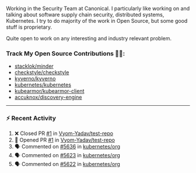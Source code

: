 Working in the Security Team at Canonical. I particularly like working on and talking about software supply chain security, distributed systems, Kubernetes. I try to do majority of the work in Open Source, but some good stuff is proprietary.

Quite open to work on any interesting and industry relevant problem. 

### Track My Open Source Contributions 👨‍💻: 
 - [stacklok/minder](https://github.com/stacklok/minder/pulls?q=is%3Apr+author%3AVyom-Yadav+is%3Amerged+)
 - [checkstyle/checkstyle](https://github.com/checkstyle/checkstyle/pulls?q=is%3Apr+author%3AVyom-Yadav+is%3Amerged+)
 - [kyverno/kyverno](https://github.com/kyverno/kyverno/pulls?q=is%3Apr+author%3AVyom-Yadav+is%3Amerged+)
 - [kubernetes/kubernetes](https://github.com/kubernetes/kubernetes/issues?q=is%3Aissue+author%3AVyom-Yadav)
 - [kubearmor/kubearmor-client](https://github.com/kubearmor/kubearmor-client/pulls?q=is%3Amerged+is%3Apr+author%3AVyom-Yadav+)
 - [accuknox/discovery-engine](https://github.com/accuknox/discovery-engine/pulls?q=is%3Amerged+is%3Apr+author%3AVyom-Yadav+)
---

### :zap: Recent Activity

<!--START_SECTION:activity-->
1. ❌ Closed PR [#1](https://github.com/Vyom-Yadav/test-repo/pull/1) in [Vyom-Yadav/test-repo](https://github.com/Vyom-Yadav/test-repo)
2. 💪 Opened PR [#1](https://github.com/Vyom-Yadav/test-repo/pull/1) in [Vyom-Yadav/test-repo](https://github.com/Vyom-Yadav/test-repo)
3. 🗣 Commented on [#5636](https://github.com/kubernetes/org/pull/5636#issuecomment-2948381045) in [kubernetes/org](https://github.com/kubernetes/org)
4. 🗣 Commented on [#5623](https://github.com/kubernetes/org/pull/5623#issuecomment-2938737775) in [kubernetes/org](https://github.com/kubernetes/org)
5. 🗣 Commented on [#5622](https://github.com/kubernetes/org/pull/5622#issuecomment-2938730079) in [kubernetes/org](https://github.com/kubernetes/org)
<!--END_SECTION:activity-->
